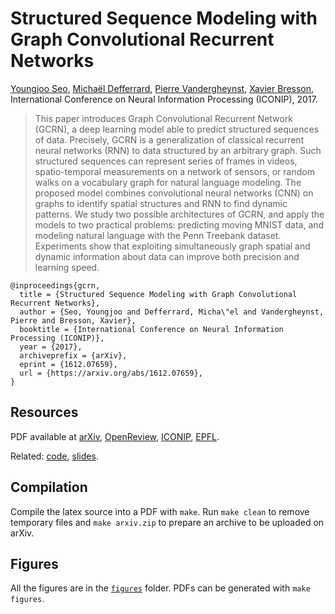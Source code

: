 # Structured Sequence Modeling with Graph Convolutional Recurrent Networks

[Youngjoo Seo](https://www.linkedin.com/in/youngjooseo),
[Michaël Defferrard](https://deff.ch),
[Pierre Vandergheynst](https://people.epfl.ch/pierre.vandergheynst),
[Xavier Bresson](https://www.ntu.edu.sg/home/xbresson), \
International Conference on Neural Information Processing (ICONIP), 2017.

> This paper introduces Graph Convolutional Recurrent Network (GCRN), a deep learning model able to predict structured sequences of data.
> Precisely, GCRN is a generalization of classical recurrent neural networks (RNN) to data structured by an arbitrary graph.
> Such structured sequences can represent series of frames in videos, spatio-temporal measurements on a network of sensors, or random walks on a vocabulary graph for natural language modeling.
> The proposed model combines convolutional neural networks (CNN) on graphs to identify spatial structures and RNN to find dynamic patterns.
> We study two possible architectures of GCRN, and apply the models to two practical problems: predicting moving MNIST data, and modeling natural language with the Penn Treebank dataset.
> Experiments show that exploiting simultaneously graph spatial and dynamic information about data can improve both precision and learning speed.

```
@inproceedings{gcrn,
  title = {Structured Sequence Modeling with Graph Convolutional Recurrent Networks},
  author = {Seo, Youngjoo and Defferrard, Micha\"el and Vandergheynst, Pierre and Bresson, Xavier},
  booktitle = {International Conference on Neural Information Processing (ICONIP)},
  year = {2017},
  archiveprefix = {arXiv},
  eprint = {1612.07659},
  url = {https://arxiv.org/abs/1612.07659},
}
```

## Resources

PDF available at [arXiv], [OpenReview], [ICONIP], [EPFL].

Related: [code], [slides].

[arXiv]: https://arxiv.org/abs/1612.07659
[OpenReview]: https://openreview.net/forum?id=S19eAF9ee
[ICONIP]: https://doi.org/10.1007/978-3-030-04167-0_33
[EPFL]: https://infoscience.epfl.ch/record/227513
[code]: https://github.com/youngjoo-epfl/gconvRNN
[slides]: https://doi.org/10.5281/zenodo.1318401

## Compilation

Compile the latex source into a PDF with `make`.
Run `make clean` to remove temporary files and `make arxiv.zip` to prepare an archive to be uploaded on arXiv.

## Figures

All the figures are in the [`figures`](figures/) folder.
PDFs can be generated with `make figures`.
